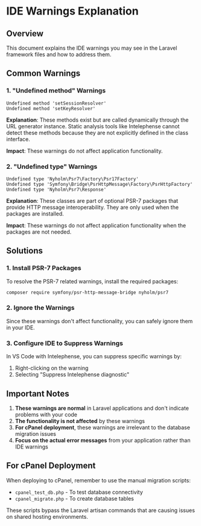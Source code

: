 # IDE Warnings Explanation

## Overview
This document explains the IDE warnings you may see in the Laravel framework files and how to address them.

## Common Warnings

### 1. "Undefined method" Warnings
```
Undefined method 'setSessionResolver'
Undefined method 'setKeyResolver'
```

**Explanation**: These methods exist but are called dynamically through the URL generator instance. Static analysis tools like Intelephense cannot detect these methods because they are not explicitly defined in the class interface.

**Impact**: These warnings do not affect application functionality.

### 2. "Undefined type" Warnings
```
Undefined type 'Nyholm\Psr7\Factory\Psr17Factory'
Undefined type 'Symfony\Bridge\PsrHttpMessage\Factory\PsrHttpFactory'
Undefined type 'Nyholm\Psr7\Response'
```

**Explanation**: These classes are part of optional PSR-7 packages that provide HTTP message interoperability. They are only used when the packages are installed.

**Impact**: These warnings do not affect application functionality when the packages are not needed.

## Solutions

### 1. Install PSR-7 Packages
To resolve the PSR-7 related warnings, install the required packages:

```bash
composer require symfony/psr-http-message-bridge nyholm/psr7
```

### 2. Ignore the Warnings
Since these warnings don't affect functionality, you can safely ignore them in your IDE.

### 3. Configure IDE to Suppress Warnings
In VS Code with Intelephense, you can suppress specific warnings by:
1. Right-clicking on the warning
2. Selecting "Suppress Intelephense diagnostic"

## Important Notes

1. **These warnings are normal** in Laravel applications and don't indicate problems with your code
2. **The functionality is not affected** by these warnings
3. **For cPanel deployment**, these warnings are irrelevant to the database migration issues
4. **Focus on the actual error messages** from your application rather than IDE warnings

## For cPanel Deployment

When deploying to cPanel, remember to use the manual migration scripts:
- `cpanel_test_db.php` - To test database connectivity
- `cpanel_migrate.php` - To create database tables

These scripts bypass the Laravel artisan commands that are causing issues on shared hosting environments.
